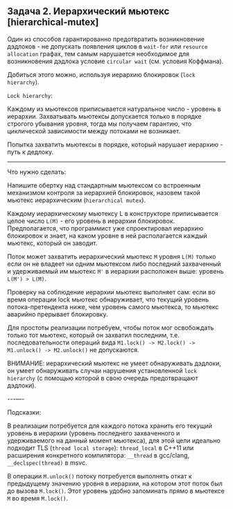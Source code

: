 ## Задача 2. Иерархический мьютекс [hierarchical-mutex]

Один из способов гарантированно предотвратить возникновение дэдлоков - не допускать появления циклов в ```wait-for``` или ```resource allocation``` графах, тем самым нарушается необходимое для возникновения дэдлока условие ```circular wait``` (см. условия Коффмана).

Добиться этого можно, используя иерархию блокировок (```lock hierarchy```).

```Lock hierarchy```:

Каждому из мьютексов приписывается натуральное число - уровень в иерархии. Захватывать мьютексы допускается только в порядке строгого убывания уровня, тогда мы получаем гарантию, что циклической зависимости между потоками не возникает.

Попытка захватить мьютексы в порядке, который нарушает иерархию - путь к дедлоку.

---

Что нужно сделать:

Напишите обертку над стандартным мьютексом со встроенным механизмом контроля за иерархией блокировок, назовем такой мьютекс иерархическим (```hierarchical mutex```).

Каждому иерархическому мьютексу L в конструкторе приписывается целое число ```L(M)``` - его уровень в иерархии блокировок. Предполагается, что программист уже спроектировал иерархию блокировок и знает, на каком уровне в ней располагается каждый мьютекс, который он заводит.

Поток может захватить иерархический мьютекс ```М``` уровня ```L(М)``` только если он не владеет ни одним мьютексом либо последний захваченный и удерживаемый им мьютекс ```М'``` в иерархии расположен выше: уровень ```L(М') > L(M)```.

Проверку на соблюдение иерархии мьютекс выполняет сам: если во время операции lock мьютекс обнаруживает, что текущий уровень потока-претендента ниже, чем уровень самого мьютекса, то мьютекс аварийно прерывает блокировку.

Для простоты реализации потребуем, чтобы поток мог освобождать только тот мьютекс, который он захватил последним, т.е. последовательности операций вида ```M1.lock() -> M2.lock() -> M1.unlock() -> M2.unlock()``` не допускаются.

ВНИМАНИЕ: иерархический мьютекс не умеет обнаруживать дэдлоки, он умеет обнаруживать случаи нарушения установленной ```lock hierarchy``` (с помощью которой в свою очередь предотвращают дэдлоки).

---—-

Подсказки:

В реализации потребуется для каждого потока хранить его текущий уровень в иерархии (уровень последнего захваченного и удерживаемого на данный момент мьютекса), для этой цели идеально подходит TLS (```thread local storage```): ```thread_local``` в C++11 или расширения конкретного компилятора: ```__thread``` в gcc/clang, ```__declspec(thread)``` в msvc.

В операции ```M.unlock()``` потоку потребуется выполнять откат к предыдущему значению уровня в иерархии, на котором этот поток был до вызова ```M.lock()```. Этот уровень удобно запоминать прямо в мьютексе ```М``` во время ```M.lock()```.
